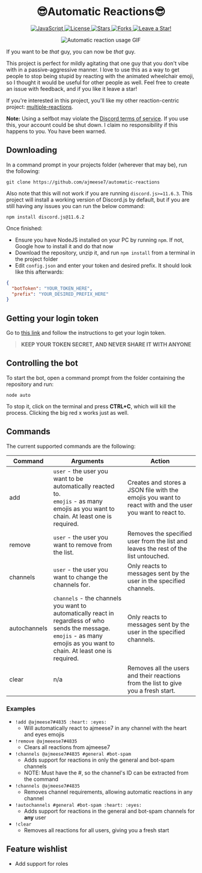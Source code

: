 <p align="center">
  <h1 align="center">😎Automatic Reactions😎</h1>
</p>

<p align="center">
  <a href="https://github.com/ajmeese7/automatic-reactions/search?l=javascript">
    <img src="https://img.shields.io/badge/language-javascript-blue?color=FF69B4" alt="JavaScript" />
  </a>
  <a href="https://github.com/ajmeese7/automatic-reactions/blob/master/LICENSE.md">
    <img src="https://img.shields.io/github/license/ajmeese7/automatic-reactions" alt="License" />
  </a>
  <a href="https://github.com/ajmeese7/automatic-reactions/stargazers">
    <img src="https://img.shields.io/github/stars/ajmeese7/automatic-reactions" alt="Stars" />
  </a>
  <a href="https://github.com/ajmeese7/automatic-reactions/network/members">
    <img src="https://img.shields.io/github/forks/ajmeese7/automatic-reactions" alt="Forks" />
  </a>
  <a href="https://github.com/ajmeese7/automatic-reactions/stargazers">
    <img src="https://img.shields.io/static/v1?label=%F0%9F%8C%9F&message=If%20Useful&style=style=flat&color=BC4E99" alt="Leave a Star!"/>
  </a>
</p>

<p align="center">
  <img alt="Automatic reaction usage GIF" src="https://user-images.githubusercontent.com/17814535/75614332-56efc000-5afd-11ea-8b2b-3f2c49ece2be.gif">
</p>

If you want to be *that* guy, you can now be *that* guy.

This project is perfect for mildly agitating that one guy that you don't vibe with in a passive-aggressive manner.
I love to use this as a way to get people to stop being stupid by reacting with the animated wheelchair emoji,
so I thought it would be useful for other people as well. Feel free to create an issue with feedback, and if you
like it leave a star!

If you're interested in this project, you'll like my other reaction-centric project: [multiple-reactions](https://github.com/ajmeese7/multiple-reactions).

**Note:** Using a selfbot may violate the [Discord terms of service](https://discordapp.com/terms). If you use this, your 
account could be shut down. I claim no responsibility if this happens to you. You have been warned.

## Downloading

In a command prompt in your projects folder (wherever that may be), run the following:

`git clone https://github.com/ajmeese7/automatic-reactions`

Also note that this will not work if you are running `discord.js>=11.6.3`. This project will install
a working version of Discord.js by default, but if you are still having any issues you can run the
below command:

`npm install discord.js@11.6.2`

Once finished:

- Ensure you have NodeJS installed on your PC by running `npm`. If not, Google how to install it and do that now
- Download the repository, unzip it, and run `npm install` from a terminal in the project folder
- Edit `config.json` and enter your token and desired prefix. It should look like this afterwards:

```json
{
  "botToken": "YOUR_TOKEN_HERE",
  "prefix": "YOUR_DESIRED_PREFIX_HERE"
}
```

## Getting your login token

Go to [this link](https://github.com/Tyrrrz/DiscordChatExporter/wiki/Troubleshooting#my-token-is-disappearing-too-quickly-i-cant-copy-it) and follow the instructions
to get your login token.

> **KEEP YOUR TOKEN SECRET, AND NEVER SHARE IT WITH ANYONE**

## Controlling the bot

To start the bot, open a command prompt from the folder containing the repository and run:

 `node auto`

 To stop it, click on the terminal and press **CTRL+C**, which will kill the process. Clicking the big red x works just as well.

## Commands

The current supported commands are the following:

| Command | Arguments | Action |
|---------|---------------------------------------------------------------------------------------------------------------------------------|-----------------------------------------------------------------------------------------------------------------------------------------------------------------|
| add | `user` - the user you want to be automatically reacted to. <br> `emojis` - as many emojis as you want to chain. At least one is required. | Creates and stores a JSON file with the emojis you want to react with and the user you want to react to. |
| remove | `user` - the user you want to remove from the list. | Removes the specified user from the list and leaves the rest of the list untouched. |
| channels | `user` - the user you want to change the channels for. | Only reacts to messages sent by the user in the specified channels. |
| autochannels | `channels` - the channels you want to automatically react in regardless of who sends the message. <br> `emojis` - as many emojis as you want to chain. At least one is required.  | Only reacts to messages sent by the user in the specified channels. |
| clear | n/a | Removes all the users and their reactions from the list to give you a fresh start. |

### Examples
- `!add @ajmeese7#4835 :heart: :eyes:`
  - Will automatically react to ajmeese7 in any channel with the heart and eyes emojis
- `!remove @ajmeeese7#4835`
  - Clears all reactions from ajmeese7
- `!channels @ajmeese7#4835 #general #bot-spam`
  - Adds support for reactions in only the general and bot-spam channels
  - NOTE: Must have the #, so the channel's ID can be extracted from the command
- `!channels @ajmeese7#4835`
  - Removes channel requirements, allowing automatic reactions in any channel
- `!autochannels #general #bot-spam :heart: :eyes:`
  - Adds support for reactions in the general and bot-spam channels for **any** user
- `!clear`
  - Removes all reactions for all users, giving you a fresh start

## Feature wishlist
- Add support for roles
